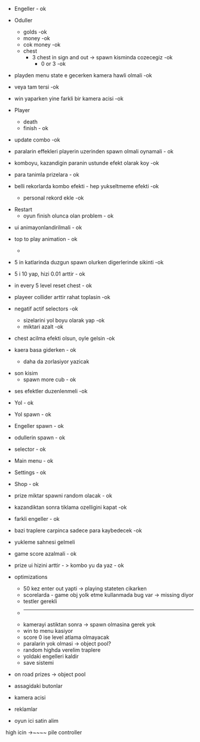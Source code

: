 * Engeller - ok
* Oduller 
  * golds -ok
  * money -ok
  * cok money -ok
  * chest 
    * 3 chest in sign and out -> spawn kisminda cozecegiz -ok
      * 0 or 3 -ok
  
* playden menu state e gecerken kamera hawli olmali -ok
* veya tam tersi -ok
* win yaparken yine farkli bir kamera acisi -ok

* Player
  * death
  * finish - ok
  
- update combo -ok

- paralarin effekleri playerin uzerinden spawn olmali oynamali - ok
- komboyu, kazandigin paranin ustunde efekt olarak koy -ok
- para tanimla prizelara - ok
- belli rekorlarda kombo efekti - hep yukseltmeme efekti -ok
  - personal rekord ekle -ok


* Restart
  * oyun finish olunca olan problem - ok 

- ui animayonlandirilmali - ok
- top to play animation - ok

  - 
- 5 in katlarinda duzgun spawn olurken digerlerinde sikinti -ok
- 5 i 10 yap, hizi 0.01 arttir - ok

- in every 5 level reset chest - ok
- playeer collider arttir rahat toplasin -ok

- negatif actif selectors -ok
  - sizelarini yol boyu olarak yap -ok
  - miktari azalt -ok
  
- chest acilma efekti olsun, oyle gelsin -ok
- kaera basa giderken - ok
  - daha da zorlasiyor yazicak
  
* son kisim 
  * spawn more cub - ok


- ses efektler duzenlenmeli -ok
* Yol - ok
* Yol spawn - ok
* Engeller spawn - ok
* odullerin spawn - ok
* selector - ok

* Main menu - ok
* Settings - ok
* Shop - ok

- prize miktar spawni random olacak - ok

- kazandiktan sonra tiklama ozelligini kapat -ok

- farkli engeller - ok

- bazi traplere carpinca sadece para kaybedecek -ok
- yukleme sahnesi gelmeli

- game score azalmali - ok

* prize ui hizini arttir - > kombo  yu da yaz - ok

* optimizations
  * 50 kez enter out yapti -> playing stateten cikarken
  * scorelarda - game obj yolk etme kullanmada bug var -> missing diyor
  * testler gerekli
  * --------------------
  * kamerayi astiktan sonra -> spawn olmasina gerek yok
  * win to menu kasiyor
  * score 0 ise level atlama olmayacak
  * paralarin yok olmasi -> object pool?
  * random highda verelim traplere
  * yoldaki engelleri kaldir
  * save sistemi
  
* on road prizes -> object pool
* assagidaki butonlar
* kamera acisi

* reklamlar
* oyun ici satin alim



high icin ->~~~~ pile controller